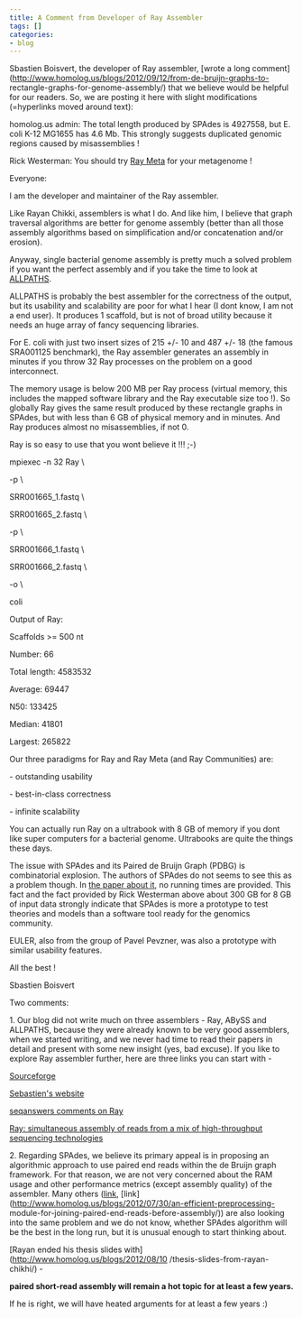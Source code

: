 ```yaml
---
title: A Comment from Developer of Ray Assembler
tags: []
categories:
- blog
---
```

Sbastien Boisvert, the developer of Ray assembler, [wrote a long
comment](http://www.homolog.us/blogs/2012/09/12/from-de-bruijn-graphs-to-
rectangle-graphs-for-genome-assembly/) that we believe would be helpful for
our readers. So, we are posting it here with slight modifications (=hyperlinks
moved around text):
<!--more-->

>

homolog.us admin: The total length produced by SPAdes is 4927558, but E. coli
K-12 MG1655 has 4.6 Mb. This strongly suggests duplicated genomic regions
caused by misassemblies !

Rick Westerman: You should try [Ray Meta](http://denovoassembler.sf.net) for
your metagenome !

Everyone:

I am the developer and maintainer of the Ray assembler.

Like Rayan Chikki, assemblers is what I do. And like him, I believe that graph
traversal algorithms are better for genome assembly (better than all those
assembly algorithms based on simplification and/or concatenation and/or
erosion).

Anyway, single bacterial genome assembly is pretty much a solved problem if
you want the perfect assembly and if you take the time to look at
[ALLPATHS](http://www.broadinstitute.org/software/allpaths-lg/blog/).

ALLPATHS is probably the best assembler for the correctness of the output, but
its usability and scalability are poor for what I hear (I dont know, I am not
a end user). It produces 1 scaffold, but is not of broad utility because it
needs an huge array of fancy sequencing libraries.

For E. coli with just two insert sizes of 215 +/- 10 and 487 +/- 18 (the
famous SRA001125 benchmark), the Ray assembler generates an assembly in
minutes if you throw 32 Ray processes on the problem on a good interconnect.

The memory usage is below 200 MB per Ray process (virtual memory, this
includes the mapped software library and the Ray executable size too !). So
globally Ray gives the same result produced by these rectangle graphs in
SPAdes, but with less than 6 GB of physical memory and in minutes. And Ray
produces almost no misassemblies, if not 0.

Ray is so easy to use that you wont believe it !!! ;-)

mpiexec -n 32 Ray \

-p \ 

SRR001665_1.fastq \

SRR001665_2.fastq \

-p \ 

SRR001666_1.fastq \

SRR001666_2.fastq \

-o \ 

coli

Output of Ray:

Scaffolds >= 500 nt

Number: 66

Total length: 4583532

Average: 69447

N50: 133425

Median: 41801

Largest: 265822

Our three paradigms for Ray and Ray Meta (and Ray Communities) are:

\- outstanding usability

\- best-in-class correctness

\- infinite scalability

You can actually run Ray on a ultrabook with 8 GB of memory if you dont like
super computers for a bacterial genome. Ultrabooks are quite the things these
days.

The issue with SPAdes and its Paired de Bruijn Graph (PDBG) is combinatorial
explosion. The authors of SPAdes do not seems to see this as a problem though.
In [the paper about
it](http://online.liebertpub.com/doi/abs/10.1089/cmb.2012.0098), no running
times are provided. This fact and the fact provided by Rick Westerman above
about 300 GB for 8 GB of input data strongly indicate that SPAdes is more a
prototype to test theories and models than a software tool ready for the
genomics community.

EULER, also from the group of Pavel Pevzner, was also a prototype with similar
usability features.

All the best !

Sbastien Boisvert

Two comments:

1\. Our blog did not write much on three assemblers - Ray, ABySS and ALLPATHS,
because they were already known to be very good assemblers, when we started
writing, and we never had time to read their papers in detail and present with
some new insight (yes, bad excuse). If you like to explore Ray assembler
further, here are three links you can start with -

[Sourceforge](http://sourceforge.net/projects/denovoassembler/)

[Sebastien's website](http://boisvert.info)

[seqanswers comments on
Ray](http://seqanswers.com/forums/showthread.php?t=4301)

[Ray: simultaneous assembly of reads from a mix of high-throughput sequencing
technologies](http://www.ncbi.nlm.nih.gov/pubmed/20958248)

2\. Regarding SPAdes, we believe its primary appeal is in proposing an
algorithmic approach to use paired end reads within the de Bruijn graph
framework. For that reason, we are not very concerned about the RAM usage and
other performance metrics (except assembly quality) of the assembler. Many
others ([link](http://www.irisa.fr/symbiose/rayan_chikhi),
[link](http://www.homolog.us/blogs/2012/07/30/an-efficient-preprocessing-
module-for-joining-paired-end-reads-before-assembly/)) are also looking into
the same problem and we do not know, whether SPAdes algorithm will be the best
in the long run, but it is unusual enough to start thinking about.

[Rayan ended his thesis slides with](http://www.homolog.us/blogs/2012/08/10
/thesis-slides-from-rayan-chikhi/) \-

**paired short-read assembly will remain a hot topic for at least a few years.**

If he is right, we will have heated arguments for at least a few years :)

